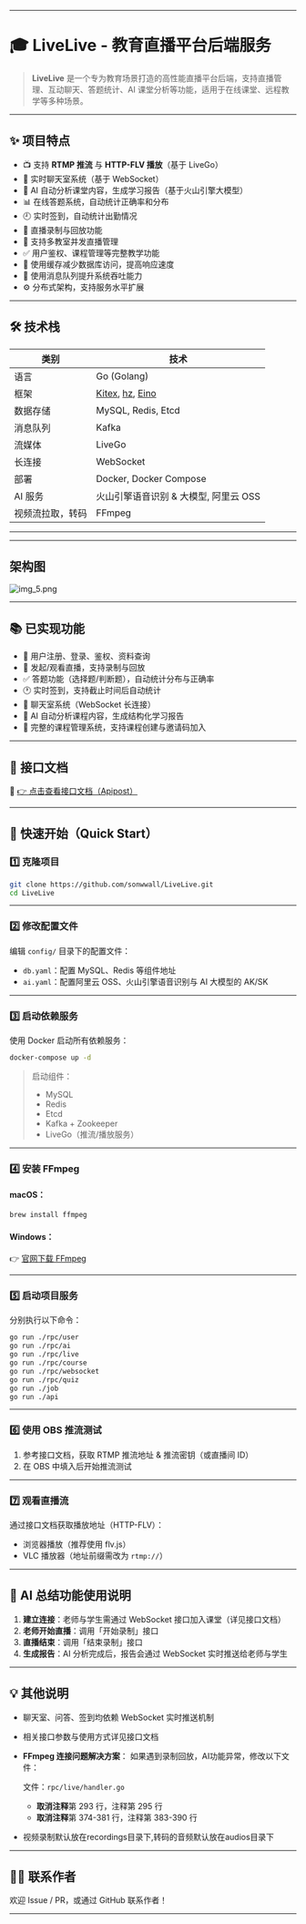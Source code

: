 
---

# 🎓 LiveLive - 教育直播平台后端服务

> **LiveLive** 是一个专为教育场景打造的高性能直播平台后端，支持直播管理、互动聊天、答题统计、AI 课堂分析等功能，适用于在线课堂、远程教学等多种场景。

---

## ✨ 项目特点

* 📺 支持 **RTMP 推流** 与 **HTTP-FLV 播放**（基于 LiveGo）
* 💬 实时聊天室系统（基于 WebSocket）
* 🧠 AI 自动分析课堂内容，生成学习报告（基于火山引擎大模型）
* 📊 在线答题系统，自动统计正确率和分布
* 🕘 实时签到，自动统计出勤情况
* 🎥 直播录制与回放功能
* 🏫 支持多教室并发直播管理
* ✅ 用户鉴权、课程管理等完整教学功能
* 🧠 使用缓存减少数据库访问，提高响应速度
* 📩 使用消息队列提升系统吞吐能力
* ⚙️ 分布式架构，支持服务水平扩展

---

## 🛠 技术栈

| 类别            | 技术                                                                                                                       |
|---------------|--------------------------------------------------------------------------------------------------------------------------|
| 语言            | Go (Golang)                                                                                                              |
| 框架            | [Kitex](https://www.cloudwego.io/), [hz](https://www.cloudwego.io/zh/docs/hertz/), [Eino](https://www.cloudwego.io/zh/docs/eino/) |
| 数据存储          | MySQL, Redis, Etcd                                                                                                       |
| 消息队列          | Kafka                                                                                                                    |
| 流媒体           | LiveGo                                                                                                                   |
| 长连接           | WebSocket                                                                                                                |
| 部署            | Docker, Docker Compose                                                                                                   |
| AI 服务         | 火山引擎语音识别 & 大模型, 阿里云 OSS                                                                                                  |
| 视频流拉取，转码      | FFmpeg                                                                                                                   |

---

---

## 架构图
![img_5.png](img_5.png)


---

## 📚 已实现功能

* 👤 用户注册、登录、鉴权、资料查询
* 📡 发起/观看直播，支持录制与回放
* ✅ 答题功能（选择题/判断题），自动统计分布与正确率
* 🕐 实时签到，支持截止时间后自动统计
* 💬 聊天室系统（WebSocket 长连接）
* 📖 AI 自动分析课程内容，生成结构化学习报告
* 🥞 完整的课程管理系统，支持课程创建与邀请码加入

---

## 🔗 接口文档

📘 [👉 点击查看接口文档（Apipost）](https://doc.apipost.net/docs/487fb69e1cb1000?locale=zh-cn)

---

## 🚀 快速开始（Quick Start）

### 1️⃣ 克隆项目

```bash
git clone https://github.com/sonwwall/LiveLive.git
cd LiveLive
```

---

### 2️⃣ 修改配置文件

编辑 `config/` 目录下的配置文件：

* `db.yaml`：配置 MySQL、Redis 等组件地址
* `ai.yaml`：配置阿里云 OSS、火山引擎语音识别与 AI 大模型的 AK/SK

---

### 3️⃣ 启动依赖服务

使用 Docker 启动所有依赖服务：

```bash
docker-compose up -d
```

> 启动组件：
>
> * MySQL
> * Redis
> * Etcd
> * Kafka + Zookeeper
> * LiveGo（推流/播放服务）

---

### 4️⃣ 安装 FFmpeg

#### macOS：

```bash
brew install ffmpeg
```

#### Windows：

👉 [官网下载 FFmpeg](https://ffmpeg.org/download.html)

---

### 5️⃣ 启动项目服务

分别执行以下命令：

```bash
go run ./rpc/user
go run ./rpc/ai
go run ./rpc/live
go run ./rpc/course
go run ./rpc/websocket
go run ./rpc/quiz
go run ./job
go run ./api
```

---

### 6️⃣ 使用 OBS 推流测试

1. 参考接口文档，获取 RTMP 推流地址 & 推流密钥（或直播间 ID）
2. 在 OBS 中填入后开始推流测试

---

### 7️⃣ 观看直播流

通过接口文档获取播放地址（HTTP-FLV）：

* 浏览器播放（推荐使用 flv.js）
* VLC 播放器（地址前缀需改为 `rtmp://`）

---

## 🤖 AI 总结功能使用说明

1. **建立连接**：老师与学生需通过 WebSocket 接口加入课堂（详见接口文档）
2. **老师开始直播**：调用「开始录制」接口
3. **直播结束**：调用「结束录制」接口
4. **生成报告**：AI 分析完成后，报告会通过 WebSocket 实时推送给老师与学生

---

## 💡 其他说明

* 聊天室、问答、签到均依赖 WebSocket 实时推送机制
* 相关接口参数与使用方式详见接口文档
* **FFmpeg 连接问题解决方案**：
  如果遇到录制回放，AI功能异常，修改以下文件：

  文件：`rpc/live/handler.go`

    * **取消注释**第 293 行，注释第 295 行
    * **取消注释**第 374-381 行，注释第 383-390 行
* 视频录制默认放在recordings目录下,转码的音频默认放在audios目录下

---

## 🙋‍♂️ 联系作者

欢迎 Issue / PR，或通过 GitHub 联系作者！


---



